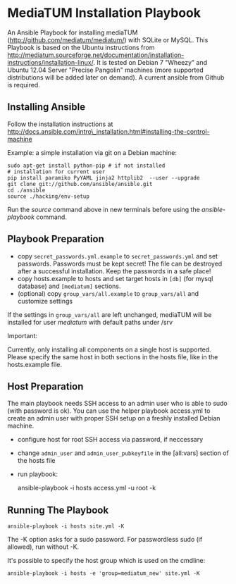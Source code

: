 MediaTUM Installation Playbook
==============================

An Ansible Playbook for installing mediaTUM (http://github.com/mediatum/mediatum/) with SQLite or MySQL.
This Playbook is based on the Ubuntu instructions from http://mediatum.sourceforge.net/documentation/installation-instructions/installation-linux/.
It is tested on Debian 7 "Wheezy" and Ubuntu 12.04 Server "Precise Pangolin" machines (more supported distributions will be added later on demand).
A current ansible from Github is required.

Installing Ansible
------------------

Follow the installation instructions at http://docs.ansible.com/intro\_installation.html#installing-the-control-machine

Example: a simple installation via git on a Debian machine:
    
    sudo apt-get install python-pip # if not installed
    # installation for current user
    pip install paramiko PyYAML jinja2 httplib2  --user --upgrade
    git clone git://github.com/ansible/ansible.git
    cd ./ansible
    source ./hacking/env-setup

Run the _source_ command above in new terminals before using the _ansible-playbook_ command.

Playbook Preparation
--------------------

* copy `secret_passwords.yml.example` to `secret_passwords.yml` and set passwords. Passwords must be kept secret! 
The file can be destroyed after a successful installation. Keep the passwords in a safe place!
* copy hosts.example to hosts and set target hosts in `[db]` (for mysql database) and `[mediatum]` sections.
* (optional) copy `group_vars/all.example` to `group_vars/all` and customize settings

If the settings in `group_vars/all` are left unchanged, mediaTUM will be installed for user _mediatum_ with default paths under /srv
  
Important:

Currently, only installing all components on a single host is supported. Please specify the same host in both sections in the hosts file, like in the hosts.example file.

Host Preparation
----------------

The main playbook needs SSH access to an admin user who is able to sudo (with password is ok).
You can use the helper playbook access.yml to create an admin user with proper SSH setup on a freshly installed Debian machine.

* configure host for root SSH access via password, if neccessary
* change `admin_user` and `admin_user_pubkeyfile` in the [all:vars] section of the hosts file
* run playbook:

    ansible-playbook -i hosts access.yml -u root -k

Running The Playbook
--------------------

    ansible-playbook -i hosts site.yml -K

The -K option asks for a sudo password. For passwordless sudo (if allowed), run without -K.

It's possible to specify the host group which is used on the cmdline:

    ansible-playbook -i hosts -e 'group=mediatum_new' site.yml -K
    
